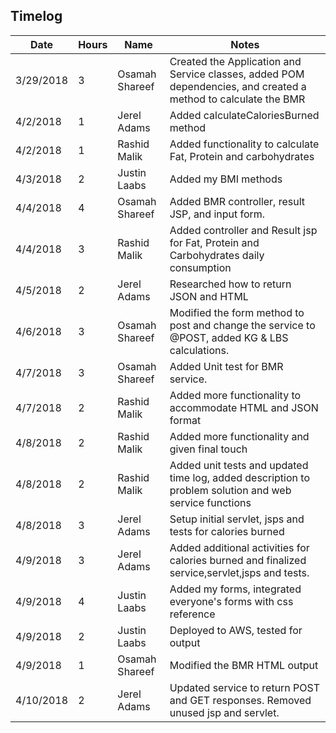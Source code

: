 ## Timelog

|  Date | Hours  | Name | Notes |
|-------|--------|------|-------|
|     3/29/2018  |     3   |   Osamah Shareef   |   Created the Application and Service classes, added POM dependencies, and created a method to calculate the BMR  |
|     4/2/2018  |     1   |   Jerel Adams   |    Added calculateCaloriesBurned method  |
|     4/2/2018  |     1   |   Rashid Malik   |    Added functionality to calculate Fat, Protein and carbohydrates  |
|     4/3/2018  |     2   |   Justin Laabs   | Added my BMI methods |
|     4/4/2018  |     4   |   Osamah Shareef   |    Added BMR controller, result JSP, and input form.  |
|     4/4/2018  |     3   |   Rashid Malik   |    Added controller and Result jsp for Fat, Protein and Carbohydrates daily consumption |
|     4/5/2018  |     2  |   Jerel Adams   |    Researched how to return JSON and HTML  |
|     4/6/2018  |     3   |   Osamah Shareef   |    Modified the form method to post and change the service to @POST, added KG & LBS calculations. |
|     4/7/2018  |     3   |   Osamah Shareef   |    Added Unit test for BMR service. |
|     4/7/2018  |     2   |   Rashid Malik   |    Added more functionality to accommodate HTML and JSON format |
|     4/8/2018  |     2   |   Rashid Malik   |    Added more functionality and given final touch |
|     4/8/2018  |     2   |   Rashid Malik   |    Added unit tests and updated time log, added description to problem solution and web service functions |
|     4/8/2018  |     3  |   Jerel Adams   |    Setup initial servlet, jsps and tests for calories burned |
|     4/9/2018  |     3  |   Jerel Adams   |    Added additional activities for calories burned and finalized service,servlet,jsps and tests. |
|     4/9/2018  |     4   |   Justin Laabs   | Added my forms, integrated everyone's forms with css reference |
|     4/9/2018  |     2   |   Justin Laabs   | Deployed to AWS, tested for output |
|     4/9/2018  |     1   |   Osamah Shareef   | Modified the BMR HTML output |
|     4/10/2018  |     2   |   Jerel Adams   | Updated service to return POST and GET responses. Removed unused jsp and servlet. |